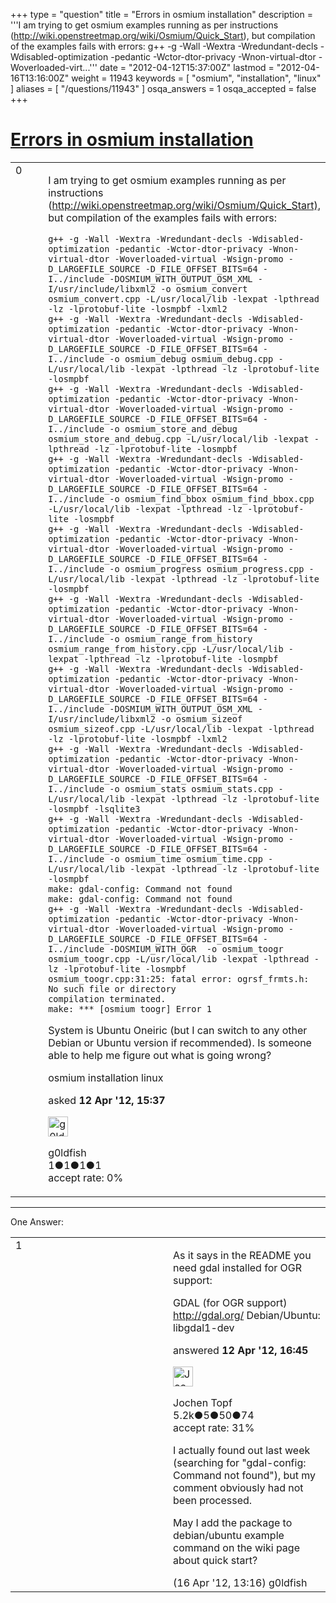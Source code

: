 +++
type = "question"
title = "Errors in osmium installation"
description = '''I am trying to get osmium examples running as per instructions (http://wiki.openstreetmap.org/wiki/Osmium/Quick_Start), but compilation of the examples fails with errors: g++ -g -Wall -Wextra -Wredundant-decls -Wdisabled-optimization -pedantic -Wctor-dtor-privacy -Wnon-virtual-dtor -Woverloaded-virt...'''
date = "2012-04-12T15:37:00Z"
lastmod = "2012-04-16T13:16:00Z"
weight = 11943
keywords = [ "osmium", "installation", "linux" ]
aliases = [ "/questions/11943" ]
osqa_answers = 1
osqa_accepted = false
+++

<div class="headNormal">

# [Errors in osmium installation](/questions/11943/errors-in-osmium-installation)

</div>

<div id="main-body">

<div id="askform">

<table id="question-table" style="width:100%;">
<colgroup>
<col style="width: 50%" />
<col style="width: 50%" />
</colgroup>
<tbody>
<tr>
<td style="width: 30px; vertical-align: top"><div class="vote-buttons">
<span id="post-11943-upvote" class="ajax-command post-vote up" rel="nofollow" title="I like this post (click again to cancel)"> </span>
<div id="post-11943-score" class="post-score" title="current number of votes">
0
</div>
<span id="post-11943-downvote" class="ajax-command post-vote down" rel="nofollow" title="I dont like this post (click again to cancel)"> </span> <span id="favorite-mark" class="ajax-command favorite-mark" rel="nofollow" title="mark/unmark this question as favorite (click again to cancel)"> </span>
<div id="favorite-count" class="favorite-count">
&#10;</div>
</div></td>
<td><div id="item-right">
<div class="question-body">
<p>I am trying to get osmium examples running as per instructions (<a href="http://wiki.openstreetmap.org/wiki/Osmium/Quick_Start),">http://wiki.openstreetmap.org/wiki/Osmium/Quick_Start),</a> but compilation of the examples fails with errors:</p>
<pre><code>g++ -g -Wall -Wextra -Wredundant-decls -Wdisabled-optimization -pedantic -Wctor-dtor-privacy -Wnon-virtual-dtor -Woverloaded-virtual -Wsign-promo -D_LARGEFILE_SOURCE -D_FILE_OFFSET_BITS=64 -I../include -DOSMIUM_WITH_OUTPUT_OSM_XML -I/usr/include/libxml2 -o osmium_convert osmium_convert.cpp -L/usr/local/lib -lexpat -lpthread -lz -lprotobuf-lite -losmpbf -lxml2
g++ -g -Wall -Wextra -Wredundant-decls -Wdisabled-optimization -pedantic -Wctor-dtor-privacy -Wnon-virtual-dtor -Woverloaded-virtual -Wsign-promo -D_LARGEFILE_SOURCE -D_FILE_OFFSET_BITS=64 -I../include -o osmium_debug osmium_debug.cpp -L/usr/local/lib -lexpat -lpthread -lz -lprotobuf-lite -losmpbf
g++ -g -Wall -Wextra -Wredundant-decls -Wdisabled-optimization -pedantic -Wctor-dtor-privacy -Wnon-virtual-dtor -Woverloaded-virtual -Wsign-promo -D_LARGEFILE_SOURCE -D_FILE_OFFSET_BITS=64 -I../include -o osmium_store_and_debug osmium_store_and_debug.cpp -L/usr/local/lib -lexpat -lpthread -lz -lprotobuf-lite -losmpbf
g++ -g -Wall -Wextra -Wredundant-decls -Wdisabled-optimization -pedantic -Wctor-dtor-privacy -Wnon-virtual-dtor -Woverloaded-virtual -Wsign-promo -D_LARGEFILE_SOURCE -D_FILE_OFFSET_BITS=64 -I../include -o osmium_find_bbox osmium_find_bbox.cpp -L/usr/local/lib -lexpat -lpthread -lz -lprotobuf-lite -losmpbf
g++ -g -Wall -Wextra -Wredundant-decls -Wdisabled-optimization -pedantic -Wctor-dtor-privacy -Wnon-virtual-dtor -Woverloaded-virtual -Wsign-promo -D_LARGEFILE_SOURCE -D_FILE_OFFSET_BITS=64 -I../include -o osmium_progress osmium_progress.cpp -L/usr/local/lib -lexpat -lpthread -lz -lprotobuf-lite -losmpbf
g++ -g -Wall -Wextra -Wredundant-decls -Wdisabled-optimization -pedantic -Wctor-dtor-privacy -Wnon-virtual-dtor -Woverloaded-virtual -Wsign-promo -D_LARGEFILE_SOURCE -D_FILE_OFFSET_BITS=64 -I../include -o osmium_range_from_history osmium_range_from_history.cpp -L/usr/local/lib -lexpat -lpthread -lz -lprotobuf-lite -losmpbf
g++ -g -Wall -Wextra -Wredundant-decls -Wdisabled-optimization -pedantic -Wctor-dtor-privacy -Wnon-virtual-dtor -Woverloaded-virtual -Wsign-promo -D_LARGEFILE_SOURCE -D_FILE_OFFSET_BITS=64 -I../include -DOSMIUM_WITH_OUTPUT_OSM_XML -I/usr/include/libxml2 -o osmium_sizeof osmium_sizeof.cpp -L/usr/local/lib -lexpat -lpthread -lz -lprotobuf-lite -losmpbf -lxml2
g++ -g -Wall -Wextra -Wredundant-decls -Wdisabled-optimization -pedantic -Wctor-dtor-privacy -Wnon-virtual-dtor -Woverloaded-virtual -Wsign-promo -D_LARGEFILE_SOURCE -D_FILE_OFFSET_BITS=64 -I../include -o osmium_stats osmium_stats.cpp -L/usr/local/lib -lexpat -lpthread -lz -lprotobuf-lite -losmpbf -lsqlite3
g++ -g -Wall -Wextra -Wredundant-decls -Wdisabled-optimization -pedantic -Wctor-dtor-privacy -Wnon-virtual-dtor -Woverloaded-virtual -Wsign-promo -D_LARGEFILE_SOURCE -D_FILE_OFFSET_BITS=64 -I../include -o osmium_time osmium_time.cpp -L/usr/local/lib -lexpat -lpthread -lz -lprotobuf-lite -losmpbf
make: gdal-config: Command not found
make: gdal-config: Command not found
g++ -g -Wall -Wextra -Wredundant-decls -Wdisabled-optimization -pedantic -Wctor-dtor-privacy -Wnon-virtual-dtor -Woverloaded-virtual -Wsign-promo -D_LARGEFILE_SOURCE -D_FILE_OFFSET_BITS=64 -I../include -DOSMIUM_WITH_OGR  -o osmium_toogr osmium_toogr.cpp -L/usr/local/lib -lexpat -lpthread -lz -lprotobuf-lite -losmpbf 
osmium_toogr.cpp:31:25: fatal error: ogrsf_frmts.h: No such file or directory
compilation terminated.
make: *** [osmium_toogr] Error 1</code></pre>
<p>System is Ubuntu Oneiric (but I can switch to any other Debian or Ubuntu version if recommended). Is someone able to help me figure out what is going wrong?</p>
</div>
<div id="question-tags" class="tags-container tags">
<span class="post-tag tag-link-osmium" rel="tag" title="see questions tagged &#39;osmium&#39;">osmium</span> <span class="post-tag tag-link-installation" rel="tag" title="see questions tagged &#39;installation&#39;">installation</span> <span class="post-tag tag-link-linux" rel="tag" title="see questions tagged &#39;linux&#39;">linux</span>
</div>
<div id="question-controls" class="post-controls">
&#10;</div>
<div class="post-update-info-container">
<div class="post-update-info post-update-info-user">
<p>asked <strong>12 Apr '12, 15:37</strong></p>
<img src="https://secure.gravatar.com/avatar/8f930f94e9f607180db8da1cfcfc432e?s=32&amp;d=identicon&amp;r=g" class="gravatar" width="32" height="32" alt="g0ldfish&#39;s gravatar image" />
<p><span>g0ldfish</span><br />
<span class="score" title="1 reputation points">1</span><span title="1 badges"><span class="badge1">●</span><span class="badgecount">1</span></span><span title="1 badges"><span class="silver">●</span><span class="badgecount">1</span></span><span title="1 badges"><span class="bronze">●</span><span class="badgecount">1</span></span><br />
<span class="accept_rate" title="Rate of the user&#39;s accepted answers">accept rate:</span> <span title="g0ldfish has no accepted answers">0%</span></p>
</div>
</div>
<div id="comments-container-11943" class="comments-container">
&#10;</div>
<div id="comment-tools-11943" class="comment-tools">
&#10;</div>
<div class="clear">
&#10;</div>
<div id="comment-11943-form-container" class="comment-form-container">
&#10;</div>
<div class="clear">
&#10;</div>
</div></td>
</tr>
</tbody>
</table>

------------------------------------------------------------------------

<div class="tabBar">

<span id="sort-top"></span>

<div class="headQuestions">

One Answer:

</div>

</div>

<span id="11947"></span>

<div id="answer-container-11947" class="answer">

<table style="width:100%;">
<colgroup>
<col style="width: 50%" />
<col style="width: 50%" />
</colgroup>
<tbody>
<tr>
<td style="width: 30px; vertical-align: top"><div class="vote-buttons">
<span id="post-11947-upvote" class="ajax-command post-vote up" rel="nofollow" title="I like this post (click again to cancel)"> </span>
<div id="post-11947-score" class="post-score" title="current number of votes">
1
</div>
<span id="post-11947-downvote" class="ajax-command post-vote down" rel="nofollow" title="I dont like this post (click again to cancel)"> </span>
</div></td>
<td><div class="item-right">
<div class="answer-body">
<p>As it says in the README you need gdal installed for OGR support:</p>
<p>GDAL (for OGR support) <a href="http://gdal.org/">http://gdal.org/</a> Debian/Ubuntu: libgdal1-dev</p>
</div>
<div class="answer-controls post-controls">
&#10;</div>
<div class="post-update-info-container">
<div class="post-update-info post-update-info-user">
<p>answered <strong>12 Apr '12, 16:45</strong></p>
<img src="https://secure.gravatar.com/avatar/2d4dfcdcde73aa5e2ffa4a9b3a7cb51d?s=32&amp;d=identicon&amp;r=g" class="gravatar" width="32" height="32" alt="Jochen%20Topf&#39;s gravatar image" />
<p><span>Jochen Topf</span><br />
<span class="score" title="5244 reputation points"><span>5.2k</span></span><span title="5 badges"><span class="badge1">●</span><span class="badgecount">5</span></span><span title="50 badges"><span class="silver">●</span><span class="badgecount">50</span></span><span title="74 badges"><span class="bronze">●</span><span class="badgecount">74</span></span><br />
<span class="accept_rate" title="Rate of the user&#39;s accepted answers">accept rate:</span> <span title="Jochen Topf has 32 accepted answers">31%</span></p>
</div>
</div>
<div id="comments-container-11947" class="comments-container">
<span id="12059"></span>
<div id="comment-12059" class="comment">
<div id="post-12059-score" class="comment-score">
&#10;</div>
<div class="comment-text">
<p>I actually found out last week (searching for "gdal-config: Command not found"), but my comment obviously had not been processed.</p>
<p>May I add the package to debian/ubuntu example command on the wiki page about quick start?</p>
</div>
<div id="comment-12059-info" class="comment-info">
<span class="comment-age">(16 Apr '12, 13:16)</span> <span class="comment-user userinfo">g0ldfish</span>
</div>
</div>
</div>
<div id="comment-tools-11947" class="comment-tools">
&#10;</div>
<div class="clear">
&#10;</div>
<div id="comment-11947-form-container" class="comment-form-container">
&#10;</div>
<div class="clear">
&#10;</div>
</div></td>
</tr>
</tbody>
</table>

</div>

<div class="paginator-container-left">

</div>

</div>

</div>


